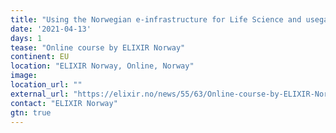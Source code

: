 ```yaml
---
title: "Using the Norwegian e-infrastructure for Life Science and usegalaxy.no"
date: '2021-04-13'
days: 1
tease: "Online course by ELIXIR Norway"
continent: EU
location: "ELIXIR Norway, Online, Norway"
image: 
location_url: ""
external_url: "https://elixir.no/news/55/63/Online-course-by-ELIXIR-Norway-Using-the-Norwegian-e-infrastructure-for-Life-Science-and-usegalaxy.no"
contact: "ELIXIR Norway"
gtn: true
---
```

